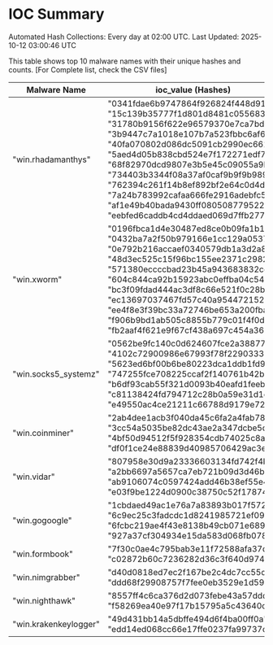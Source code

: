 # IOC Summary

Automated Hash Collections: Every day at 02:00 UTC. Last Updated: 2025-10-12 03:00:46 UTC

This table shows top 10 malware names with their unique hashes and counts. [For Complete list, check the CSV files]

| Malware Name | ioc_value (Hashes) | Count |
|--------------|--------------------|-------|
|  "win.rhadamanthys" |  "0341fdae6b9747864f926824f448d919"<br> "15c139b35777f1d801d8481c055683ec"<br> "31780b9156f622e96579370e7ca7bd8e"<br> "3b9447c7a1018e107b7a523fbbc6af66"<br> "40fa070802d086dc5091cb2990ec6616"<br> "5aed4d05b838cbd524e7f172271edf77"<br> "68f82970dcd9807e3b5e45c09055a9b3"<br> "734403b3344f08a37af0caf9b9f9b989"<br> "762394c261f14b8ef892bf2e64c0d4df"<br> "7a24b783992cafaa666fe2916adebfc5"<br> "af1e49b40bada9430ff0805087795221"<br> "eebfed6caddb4cd4ddaed069d7ffb277" | 12 |
|  "win.xworm" |  "0196fbca1d4e30487ed8ce0b09fa1b1a"<br> "0432ba7a2f50b979166e1cc129a0537b"<br> "0e792b216accaef0340579db1a3d2a8f"<br> "48d3ec525c15f96bc155ee2371c29821"<br> "571380eccccbad23b45a943683832cc4"<br> "604c844ca92b15923abc0effba04c540"<br> "bc3f09fdad444ac3df8c66e521f0c28b"<br> "ec13697037467fd57c40a9544721522d"<br> "ee4f8e3f39bc33a72746be653a200fba"<br> "f906b9bd1ab505c8855b779c01f4f0d7"<br> "fb2aaf4f621e9f67cf438a697c454a36" | 11 |
|  "win.socks5_systemz" |  "0562be9fc140c0d624607fce2a38877f"<br> "4102c72900986e67993f78f229033337"<br> "5623ed6bf00b6be80223dca1ddb1fd9a"<br> "747255fce708225ccaf2f140761b42b6"<br> "b6df93cab55f321d0093b40eafd1feeb"<br> "c81138424fd794712c28b0a59e31d1c9"<br> "e49550ac4ce21211c66788d9179e72cf" | 7 |
|  "win.coinminer" |  "2ab4dee1acb3f040da45c6fa2a4fab78"<br> "3cc54a5035be82dc43ae2a347dcbe5d9"<br> "4bf50d94512f5f928354cdb74025c8a3"<br> "df0f1ce24e88839d40985706429ac3eb" | 4 |
|  "win.vidar" |  "807958e30d9a23336603134fd742f4bd"<br> "a2bb6697a5657ca7eb721b09d3d46ba9"<br> "ab9106074c0597424add46b38ef55e4a"<br> "e03f9be1224d0900c38750c52f178742" | 4 |
|  "win.gogoogle" |  "1cbdaed49ac1e76a7a83893b017f5720"<br> "6c9ec25c3fadcdc1d8241985721ef099"<br> "6fcbc219ae4f43e8138b49cb071e6899"<br> "927a37cf304934e15da583d068fb078b" | 4 |
|  "win.formbook" |  "7f30c0ae4c795bab3e11f72588afa37d"<br> "c02872b60c7236282d36c3f640d974ab" | 2 |
|  "win.nimgrabber" |  "d40d0818ed7ec2f167be2c4dc7cc55dd"<br> "ddd68f29908757f7fee0eb3529e1d594" | 2 |
|  "win.nighthawk" |  "8557ff4c6ca376d2d073febe43a57ddd"<br> "f58269ea40e97f17b15795a5c43640c8" | 2 |
|  "win.krakenkeylogger" |  "49d431bb14a5dbffe494d6f4ba00ff0a"<br> "edd14ed068cc66e17ffe0237fa99737c" | 2 |